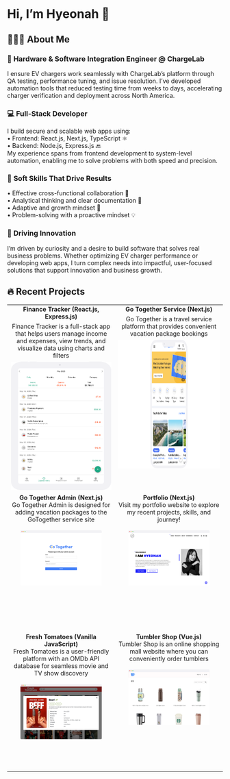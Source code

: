 # Hi, I’m Hyeonah 👋

## 👩🏻‍💻 About Me

### 🔌 <strong>Hardware & Software Integration Engineer @ ChargeLab</strong><br/>

I ensure EV chargers work seamlessly with ChargeLab’s platform through QA testing, performance tuning, and issue resolution. I’ve developed automation tools that reduced testing time from weeks to days, accelerating charger verification and deployment across North America.

### 💻 <strong>Full-Stack Developer</strong><br/>

I build secure and scalable web apps using:<br/>
• Frontend: React.js, Next.js, TypeScript ⚛️<br/>
• Backend: Node.js, Express.js 🔙<br/>
My experience spans from frontend development to system-level automation, enabling me to solve problems with both speed and precision.

### 🤝 <strong>Soft Skills That Drive Results</strong><br/>

• Effective cross-functional collaboration 🧩<br/>
• Analytical thinking and clear documentation 📝<br/>
• Adaptive and growth mindset 🌱<br/>
• Problem-solving with a proactive mindset 💡

### 🚀 <strong>Driving Innovation</strong><br/>

I’m driven by curiosity and a desire to build software that solves real business problems. Whether optimizing EV charger performance or developing web apps, I turn complex needs into impactful, user-focused solutions that support innovation and business growth.

## 🔥 Recent Projects

<table>
  <tr>
    <td style="width: 50%; height: 340px; vertical-align: top; text-align: center;">
        <strong>Finance Tracker (React.js, Express.js)</strong><br/>
        <p style="margin: 6px 0;">Finance Tracker is a full-stack app that helps users manage income and expenses, view trends, and visualize data using charts and filters</p>
        <a href="https://github.com/hyeonahc/finance-tracker">
          <img src="./assets/finance-tracker.png" alt="finance tracker" style="height: 300px; width: auto;" />
        </a>
    </td>
    <td style="width: 50%; height: 340px; vertical-align: top; text-align: center;">
        <strong>Go Together Service (Next.js)</strong><br/>
        <p style="margin: 6px 0;">Go Together is a travel service platform that provides convenient vacation package bookings</p>
        <a href="https://github.com/gotogether-s/gotogether-s">
          <img src="./assets/gotogether.png" alt="gotogether service" style="height: 300px; width: auto;" />
        </a>
    </td>
  </tr>
  <tr>
    <td style="width: 50%; height: 320px; vertical-align: top; text-align: center;">
      <strong>Go Together Admin (Next.js)</strong><br/>
      Go Together Admin is designed for adding vacation packages to the GoTogether service site<br/><br/>
      <a href="https://github.com/gotogether-s/gotogether-s-admin">
        <img src="./assets/gotogether-admin.png" alt="gotogether admin" style="width: 80%; max-height: 160px;" />
      </a>
    </td>
    <td style="width: 50%; height: 320px; vertical-align: top; text-align: center;">
      <strong>Portfolio (Next.js)</strong><br/>
      Visit my portfolio website to explore my recent projects, skills, and journey!<br/><br/>
      <a href="https://github.com/hyeonahc/portfolio">
        <img src="./assets/portfolio-2023.png" alt="portfolio 2023" style="width: 80%; max-height: 160px;" />
      </a>
    </td>
  </tr>
  <tr>
    <td style="width: 50%; height: 320px; vertical-align: top; text-align: center;">
      <strong>Fresh Tomatoes (Vanilla JavaScript)</strong><br/>
      Fresh Tomatoes is a user-friendly platform with an OMDb API database for seamless movie and TV show discovery<br/><br/>
      <a href="https://github.com/hyeonahc/fresh-tomatoes">
        <img src="./assets/fresh-tomatoes.png" alt="fresh tomatoes" style="width: 80%; max-height: 160px;" />
      </a>
    </td>
    <td style="width: 50%; height: 320px; vertical-align: top; text-align: center;">
      <strong>Tumbler Shop (Vue.js)</strong><br/>
      Tumbler Shop is an online shopping mall website where you can conveniently order tumblers<br/><br/>
      <a href="https://github.com/hyeonahc/tumbler-shop">
        <img src="./assets/tumbler-shop.png" alt="tumbler shop" style="width: 80%; max-height: 160px;" />
      </a>
    </td>
  </tr>
</table>

<!-- ## 💎 Skills

### Front-end

![JavaScript](https://img.shields.io/badge/JavaScript-%23323330.svg?style=flat-square&logo=javascript&logoColor=%23F7DF1E)
![TypeScript](https://img.shields.io/badge/TypeScript-%23007ACC.svg?style=flat-square&logo=typescript&logoColor=white)
![Jest](https://img.shields.io/badge/Jest-%23C21325.svg?style=flat-square&logo=jest&logoColor=white)

![React](https://img.shields.io/badge/React-%2320232a.svg?style=flat-square&logo=react&logoColor=%2361DAFB)
![Next JS](https://img.shields.io/badge/Next.js-%23000000.svg?style=flat-square&logo=next.js&logoColor=white)

![Redux](https://img.shields.io/badge/Redux-%23593d88.svg?style=flat-square&logo=redux&logoColor=white)
![React Testing Library](https://img.shields.io/badge/React%20Testing%20Library-%23E33332.svg?style=flat-square&logo=testing-library&logoColor=white)

![HTML5](https://img.shields.io/badge/HTML5-%23E34F26.svg?style=flat-square&logo=html5&logoColor=white)
![CSS3](https://img.shields.io/badge/CSS3-%231572B6.svg?style=flat-square&logo=css3&logoColor=white)
![SASS](https://img.shields.io/badge/Sass-%23CC6699.svg?style=flat-square&logo=sass&logoColor=white)

![Bootstrap](https://img.shields.io/badge/Bootstrap-%23563D7C.svg?style=flat-square&logo=bootstrap&logoColor=white)
![MUI](https://img.shields.io/badge/MUI-%230081CB.svg?style=flat-square&logo=mui&logoColor=white)
![Tailwind CSS](https://img.shields.io/badge/Tailwind%20CSS-%2306B6D4.svg?style=flat-square&logo=tailwind-css&logoColor=white)

### Back-end

![Node.js](https://img.shields.io/badge/Node.js-%23339933.svg?style=flat-square&logo=node.js&logoColor=white)
![Express.js](https://img.shields.io/badge/Express.js-%23000000.svg?style=flat-square&logo=express&logoColor=white) -->

<!-- ### Design

![Figma](https://img.shields.io/badge/Figma-%23F24E1E.svg?style=flat-square&logo=figma&logoColor=white)
![Adobe XD](https://img.shields.io/badge/Adobe%20XD-%23FF61F6.svg?style=flat-square&logo=adobe-xd&logoColor=white)
![Adobe Photoshop](https://img.shields.io/badge/Adobe%20Photoshop-%2331A8FF.svg?style=flat-square&logo=adobe-photoshop&logoColor=white) -->

<!-- ### Collaboration & Tools

![Git](https://img.shields.io/badge/Git-%23F05033.svg?style=flat-square&logo=git&logoColor=white)
![Visual Studio Code](https://img.shields.io/badge/Visual%20Studio%20Code-%230078D7.svg?style=flat-square&logo=visual-studio-code&logoColor=white)
![Slack](https://img.shields.io/badge/Slack-%234A154B.svg?style=flat-square&logo=slack&logoColor=white)
![Mac OS](https://img.shields.io/badge/Mac%20OS-%23000000.svg?style=flat-square&logo=apple&logoColor=white) -->
